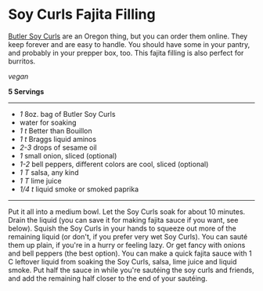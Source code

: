 # Soy Curls Fajita Filling

[Butler Soy Curls](https://www.butlerfoods.com/soycurls.html) are an Oregon
thing, but you can order them online. They keep forever and are easy to handle.
You should have some in your pantry, and probably in your prepper box, too.
This fajita filling is also perfect for burritos.

*vegan*

**5 Servings**

---

- *1* 8oz. bag of Butler Soy Curls
- water for soaking
- *1 t* Better than Bouillon
- *1 t* Braggs liquid aminos
- *2-3* drops of sesame oil
- *1* small onion, sliced (optional)
- *1-2* bell peppers, different colors are cool, sliced (optional)
- *1 T* salsa, any kind
- *1 T* lime juice
- *1/4 t* liquid smoke or smoked paprika
---

Put it all into a medium bowl. Let the Soy Curls soak for about 10 minutes.
Drain the liquid (you can save it for making fajita sauce if you want, see
below). Squish the Soy Curls in your hands to squeeze out more of the remaining
liquid (or don't, if you prefer very wet Soy Curls). You can sauté them up
plain, if you're in a hurry or feeling lazy. Or get fancy with onions and bell
peppers (the best option). You can make a quick fajita sauce with 1 C leftover
liquid from soaking the Soy Curls, salsa, lime juice and liquid smoke. Put half
the sauce in while you're sautéing the soy curls and friends, and add the
remaining half closer to the end of your sautéing.

